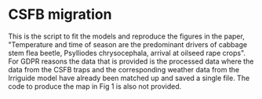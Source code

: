# CSFB migration
This is the script to fit the models and reproduce the figures in the paper, "Temperature and time of season are the predominant drivers of cabbage stem flea beetle, Psylliodes chrysocephala, arrival at oilseed rape crops". For GDPR reasons the data that is provided is the processed data where the data from the CSFB traps and the corresponding weather data from the Irriguide model have already been matched up and saved a single file. The code to produce the map in Fig 1 is also not provided.
